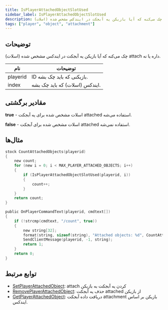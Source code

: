 ```yaml
---
title: IsPlayerAttachedObjectSlotUsed
sidebar_label: IsPlayerAttachedObjectSlotUsed
description: چک می‌کنه که آیا بازیکن یه آبجکت در ایندکس مشخص شده (اسلات) attach داره یا نه.
tags: ["player", "object", "attachment"]
---
```


## توضیحات

چک می‌کنه که آیا بازیکن یه آبجکت در ایندکس مشخص شده (اسلات) attach داره یا نه.

| نام      | توضیحات                         |
| -------- | ------------------------------- |
| playerid | ID بازیکنی که باید چک بشه.      |
| index    | ایندکس (اسلات) که باید چک بشه.   |

## مقادیر برگشتی

**true** - اسلات مشخص شده برای یه آبجکت attached استفاده می‌شه.

**false** - اسلات مشخص شده برای آبجکت attached استفاده نمی‌شه.

## مثال‌ها

```c
stock CountAttachedObjects(playerid)
{
    new count;
    for (new i = 0; i < MAX_PLAYER_ATTACHED_OBJECTS; i++)
    {
        if (IsPlayerAttachedObjectSlotUsed(playerid, i))
        {
            count++;
        }
    }
    return count;
}

public OnPlayerCommandText(playerid, cmdtext[])
{
    if (!strcmp(cmdtext, "/count", true))
    {
        new string[32];
        format(string, sizeof(string), "Attached objects: %d", CountAttachedObjects(playerid));
        SendClientMessage(playerid, -1, string);
        return 1;
    }
    return 0;
}
```

## توابع مرتبط

- [SetPlayerAttachedObject](SetPlayerAttachedObject): attach کردن یه آبجکت به بازیکن
- [RemovePlayerAttachedObject](RemovePlayerAttachedObject): حذف یه آبجکت attached از بازیکن
- [GetPlayerAttachedObject](GetPlayerAttachedObject): دریافت داده آبجکت attachment بازیکن بر اساس ایندکس.